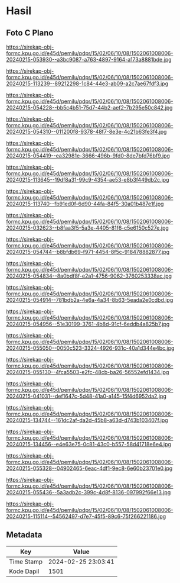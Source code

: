 # Hasil

## Foto C Plano

https://sirekap-obj-formc.kpu.go.id/e45d/pemilu/pdpr/15/02/06/10/08/1502061008006-20240215-053930--a3bc9087-a763-4897-9164-a173a8881bde.jpg

https://sirekap-obj-formc.kpu.go.id/e45d/pemilu/pdpr/15/02/06/10/08/1502061008006-20240215-113239--89212298-1c84-44e3-ab09-a2c7ae67fdf3.jpg

https://sirekap-obj-formc.kpu.go.id/e45d/pemilu/pdpr/15/02/06/10/08/1502061008006-20240215-054228--bb5c4b51-75d7-44b2-aef2-7b295e50c842.jpg

https://sirekap-obj-formc.kpu.go.id/e45d/pemilu/pdpr/15/02/06/10/08/1502061008006-20240215-054310--011200f8-9378-48f7-8e3e-4c21b63fe3f4.jpg

https://sirekap-obj-formc.kpu.go.id/e45d/pemilu/pdpr/15/02/06/10/08/1502061008006-20240215-054419--ea32981e-3666-496b-9fd0-8de7bfd76bf9.jpg

https://sirekap-obj-formc.kpu.go.id/e45d/pemilu/pdpr/15/02/06/10/08/1502061008006-20240215-113645--19df8a31-99c9-4354-ae53-e8b3f449db2c.jpg

https://sirekap-obj-formc.kpu.go.id/e45d/pemilu/pdpr/15/02/06/10/08/1502061008006-20240215-113740--fb91ed0f-6d90-44fa-84f5-30a01b487e1f.jpg

https://sirekap-obj-formc.kpu.go.id/e45d/pemilu/pdpr/15/02/06/10/08/1502061008006-20240215-032623--b8faa3f5-5a3e-4405-81f6-c5e6150c527e.jpg

https://sirekap-obj-formc.kpu.go.id/e45d/pemilu/pdpr/15/02/06/10/08/1502061008006-20240215-054744--b8bfdb69-f971-4454-8f5c-918478882877.jpg

https://sirekap-obj-formc.kpu.go.id/e45d/pemilu/pdpr/15/02/06/10/08/1502061008006-20240215-054834--8a0bdf8f-e2a1-4756-9062-3760253338ac.jpg

https://sirekap-obj-formc.kpu.go.id/e45d/pemilu/pdpr/15/02/06/10/08/1502061008006-20240215-054914--781bdb2a-4e6a-4a34-8b63-5eada2e0cdbd.jpg

https://sirekap-obj-formc.kpu.go.id/e45d/pemilu/pdpr/15/02/06/10/08/1502061008006-20240215-054956--51e30199-3761-4b8d-91cf-6eddb4a825b7.jpg

https://sirekap-obj-formc.kpu.go.id/e45d/pemilu/pdpr/15/02/06/10/08/1502061008006-20240215-055050--0050c523-3324-4926-931c-40a1d344e4bc.jpg

https://sirekap-obj-formc.kpu.go.id/e45d/pemilu/pdpr/15/02/06/10/08/1502061008006-20240215-055130--4fca5503-e2fc-48cb-ba26-56552efd1434.jpg

https://sirekap-obj-formc.kpu.go.id/e45d/pemilu/pdpr/15/02/06/10/08/1502061008006-20240215-041031--def1647c-5d48-41a0-a145-15f4d6952da2.jpg

https://sirekap-obj-formc.kpu.go.id/e45d/pemilu/pdpr/15/02/06/10/08/1502061008006-20240215-134744--161dc2af-da2d-45b8-a63d-d743b103407f.jpg

https://sirekap-obj-formc.kpu.go.id/e45d/pemilu/pdpr/15/02/06/10/08/1502061008006-20240215-134456--e4e63e75-0c81-43c0-b557-58d41718e6e4.jpg

https://sirekap-obj-formc.kpu.go.id/e45d/pemilu/pdpr/15/02/06/10/08/1502061008006-20240215-055328--04902465-6eac-4df1-9ec8-6e60b23701e0.jpg

https://sirekap-obj-formc.kpu.go.id/e45d/pemilu/pdpr/15/02/06/10/08/1502061008006-20240215-055436--5a3adb2c-399c-4d8f-8136-097992f66e13.jpg

https://sirekap-obj-formc.kpu.go.id/e45d/pemilu/pdpr/15/02/06/10/08/1502061008006-20240215-115114--54562497-d7e7-45f5-89c6-75f266221186.jpg


## Metadata

| Key        | Value               |
| ---------- | ------------------- |
| Time Stamp | 2024-02-25 23:03:41 |
| Kode Dapil | 1501                |




